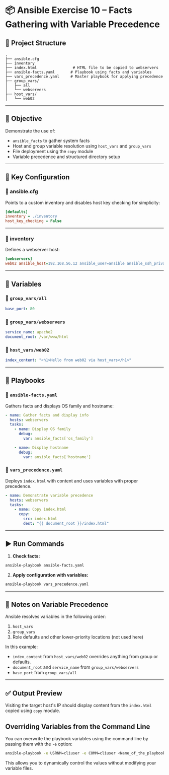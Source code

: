 # 📦 Ansible Exercise 10 – Facts Gathering with Variable Precedence

## 📂 Project Structure

```
.
├── ansible.cfg
├── inventory
├── index.html                # HTML file to be copied to webservers
├── ansible-facts.yaml       # Playbook using facts and variables
├── vars_precedence.yaml     # Master playbook for applying precedence
├── group_vars/
│   ├── all
│   └── webservers
├── host_vars/
│   └── web02
```

---

## 🎯 Objective

Demonstrate the use of:

- `ansible_facts` to gather system facts
- Host and group variable resolution using `host_vars` and `group_vars`
- File deployment using the `copy` module
- Variable precedence and structured directory setup

---

## 🔧 Key Configuration

### 📌 ansible.cfg

Points to a custom inventory and disables host key checking for simplicity:

```ini
[defaults]
inventory = ./inventory
host_key_checking = False
```

---

### 📌 inventory

Defines a webserver host:

```ini
[webservers]
web02 ansible_host=192.168.56.12 ansible_user=ansible ansible_ssh_private_key_file=~/.ssh/id_rsa
```

---

## 📁 Variables

### 🔹 `group_vars/all`

```yaml
base_port: 80
```

### 🔹 `group_vars/webservers`

```yaml
service_name: apache2
document_root: /var/www/html
```

### 🔹 `host_vars/web02`

```yaml
index_content: "<h1>Hello from web02 via host_vars</h1>"
```

---

## 📜 Playbooks

### 📘 `ansible-facts.yaml`

Gathers facts and displays OS family and hostname:

```yaml
- name: Gather facts and display info
  hosts: webservers
  tasks:
    - name: Display OS family
      debug:
        var: ansible_facts['os_family']

    - name: Display hostname
      debug:
        var: ansible_facts['hostname']
```

### 📘 `vars_precedence.yaml`

Deploys `index.html` with content and uses variables with proper precedence.

```yaml
- name: Demonstrate variable precedence
  hosts: webservers
  tasks:
    - name: Copy index.html
      copy:
        src: index.html
        dest: "{{ document_root }}/index.html"
```

---

## ▶️ Run Commands

1. **Check facts:**

```bash
ansible-playbook ansible-facts.yaml
```

2. **Apply configuration with variables:**

```bash
ansible-playbook vars_precedence.yaml
```

---

## 📌 Notes on Variable Precedence

Ansible resolves variables in the following order:

1. `host_vars`
2. `group_vars`
3. Role defaults and other lower-priority locations (not used here)

In this example:

- `index_content` from `host_vars/web02` overrides anything from group or defaults.
- `document_root` and `service_name` from `group_vars/webservers`
- `base_port` from `group_vars/all`

---

## ✅ Output Preview

Visiting the target host's IP should display content from the `index.html` copied using `copy` module.

## Overriding Variables from the Command Line

You can overwrite the playbook variables using the command line by passing them with the `-e` option:

```bash
ansible-playbook -e USRNM=cliuser -e COMM=cliuser <Name_of_the_playbook>
```

This allows you to dynamically control the values without modifying your variable files.